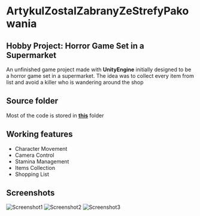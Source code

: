 # ArtykulZostalZabranyZeStrefyPakowania
## Hobby Project: Horror Game Set in a Supermarket
An unfinished game project made with **UnityEngine** initially designed to be a horror game set in a supermarket. The idea was to collect every item from list and avoid a killer who is wandering around the shop
## Source folder
Most of the code is stored in [**this**](Assets/Scripts) folder
## Working features
* Character Movement
* Camera Control
* Stamina Management
* Items Collection
* Shopping List
## Screenshots
![Screenshot1](screens/screen1.png)
![Screenshot2](screens/screen2.png)
![Screenshot3](screens/screen3.png)
